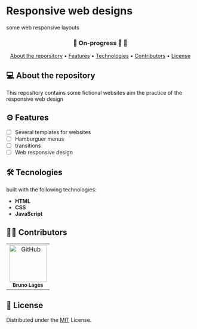 # Responsive web designs
some web responsive layouts

<h3 align="center"> 
	🚧  On-progress 🚀 🚧
</h3>

 <p align="center">
 <a href="#about">About the reporsitory</a> •
 <a href="#features">Features</a> •
 <a href="#technologies">Technologies</a> • 
 <a href="#contributors">Contributors</a> • 
 <a href="#license">License</a> 
</p>



<a name="about"></a>
## 💻 About the repository
This repository contains some fictional websites aim the practice of the responsive web design

<a name="features"></a>
## ⚙️ Features 


- [ ] Several templates for websites
- [ ] Hamburguer menus
- [ ] transitions 
- [ ] Web responsive design

<a name="technologies"></a>
## 🛠 Tecnologies

built with the following technologies:

-   **HTML**
-   **CSS**
-   **JavaScript**

<a name="contributors"></a>
## 👨‍💻 Contributors
<table>
  <tr>
    <td align="center">
      <a href="#">
        <img src="https://avatars.githubusercontent.com/u/73563154?s=400&u=f11025d276ac9e601491354f09e93a0cc4a8d3d8&v=4" width="100px;" alt=" GitHub"/><br>
        <sub>
          <b>Bruno Lages</b>
        </sub>
      </a>
    </td>

</table> 

<a name="license"></a>
## 📝 License
Distributed under the [MIT](./LICENSE) License.
